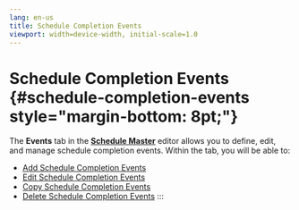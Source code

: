 ```yaml
---
lang: en-us
title: Schedule Completion Events
viewport: width=device-width, initial-scale=1.0
---
```


#  Schedule Completion Events {#schedule-completion-events style="margin-bottom: 8pt;"}

The **Events** tab in the [**Schedule Master**](Using-Schedule-Master.md) editor allows you to define,
edit, and manage schedule completion events. Within the tab, you will be
able to:

-   [Add Schedule Completion     Events](Adding-Schedule-Completion-Events.md)
-   [Edit Schedule Completion     Events](Editing-Schedule-Completion-Events.md)
-   [Copy Schedule Completion     Events](Copying-Schedule-Completion-Events.md)
-   [Delete Schedule Completion     Events](Deleting-Schedule-Completion-Events.md)
:::

 

